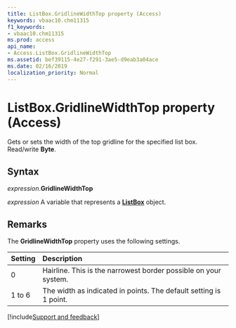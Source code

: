 ```yaml
---
title: ListBox.GridlineWidthTop property (Access)
keywords: vbaac10.chm11315
f1_keywords:
- vbaac10.chm11315
ms.prod: access
api_name:
- Access.ListBox.GridlineWidthTop
ms.assetid: bef39115-4e27-f291-3ae5-d9eab3a04ace
ms.date: 02/16/2019
localization_priority: Normal
---
```



# ListBox.GridlineWidthTop property (Access)

Gets or sets the width of the top gridline for the specified list box. Read/write **Byte**.


## Syntax

_expression_.**GridlineWidthTop**

_expression_ A variable that represents a **[ListBox](Access.ListBox.md)** object.


## Remarks

The **GridlineWidthTop** property uses the following settings.

|Setting|Description|
|:-----|:-----|
|0| Hairline. This is the narrowest border possible on your system.|
|1 to 6|The width as indicated in points. The default setting is 1 point.|



[!include[Support and feedback](~/includes/feedback-boilerplate.md)]